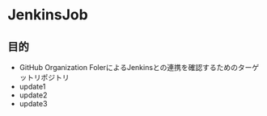 # JenkinsJob
## 目的
* GitHub Organization FolerによるJenkinsとの連携を確認するためのターゲットリポジトリ
* update1
* update2
* update3
